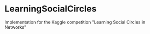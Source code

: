 LearningSocialCircles
=====================

Implementation for the Kaggle competition "Learning Social Circles in Networks"
